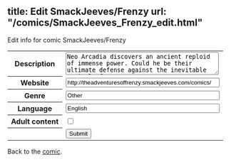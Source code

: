 title: Edit SmackJeeves/Frenzy
url: "/comics/SmackJeeves_Frenzy_edit.html"
---
Edit info for comic SmackJeeves/Frenzy

<form name="comic" action="http://gaepostmail.appspot.com/comic/" method="post">
<table class="comicinfo">
<tr>
<th>Description</th><td><textarea name="description" cols="40" rows="3">Neo Arcadia discovers an ancient reploid of immense power. Could he be their ultimate defense against the inevitable arrival of Zero?</textarea></td>
</tr>
<tr>
<th>Website</th><td><input type="text" name="url" value="http://theadventuresoffrenzy.smackjeeves.com/comics/" size="40"/></td>
</tr>
<tr>
<th>Genre</th><td><input type="text" name="genre" value="Other" size="40"/></td>
</tr>
<tr>
<th>Language</th><td><input type="text" name="language" value="English" size="40"/></td>
</tr>
<tr>
<th>Adult content</th><td><input type="checkbox" name="adult" value="adult" /></td>
</tr>
<tr>
<th></th><td>
<input type="hidden" name="comic" value="SmackJeeves_Frenzy" />
<input type="submit" name="submit" value="Submit" />
</td>
</tr>
</table>
</form>

Back to the [comic](SmackJeeves_Frenzy.html).
